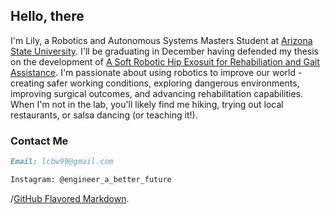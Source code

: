 
## Hello, there 
I'm Lily, a Robotics and Autonomous Systems Masters Student at [Arizona State University](https://sites.google.com/view/asuneurorobotics/). I'll be graduating in December having defended my thesis on the development of [A Soft Robotic Hip Exosuit for Rehabiliation and Gait Assistance](https://www.researchgate.net/project/Hip-Exosuit-for-Gait-Rehabilitation/). I'm passionate about using robotics to improve our world - creating safer working conditions, exploring dangerous environments, improving surgical outcomes, and advancing rehabilitation capabilities. 
When I'm not in the lab, you'll likely find me hiking, trying out local restaurants, or salsa dancing (or teaching it!).

### Contact Me 
```markdown
Email: lcbw99@gmail.com

Instagram: @engineer_a_better_future 

```

 /[GitHub Flavored Markdown](https://guides.github.com/features/mastering-markdown/).
